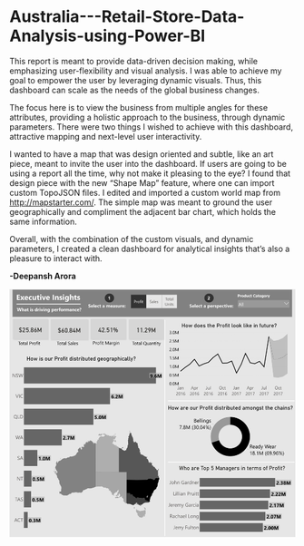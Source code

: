 # Australia---Retail-Store-Data-Analysis-using-Power-BI

This report is meant to provide data-driven decision making, while emphasizing user-flexibility and visual analysis. I was able to achieve my goal to empower the user by leveraging dynamic visuals. Thus, this dashboard can scale as the needs of the global business changes.

The focus here is to view the business from multiple angles for these attributes, providing a holistic approach to the business, through dynamic parameters. There were two things I wished to achieve with this dashboard, attractive mapping and next-level user interactivity.

 
 I wanted to have a map that was design oriented and subtle, like an art piece, meant to invite the user into the dashboard. If users are going to be using a report all the time, why not make it pleasing to the eye? I found that design piece with the new “Shape Map” feature, where one can import custom TopoJSON files. I edited and imported a custom world map from http://mapstarter.com/. The simple map was meant to ground the user geographically and compliment the adjacent bar chart, which holds the same information.
 
Overall, with the combination of the custom visuals, and dynamic parameters, I created a clean dashboard for analytical insights that’s also a pleasure to interact with.

**-Deepansh Arora**

![](RetailDashboard.jpg)
